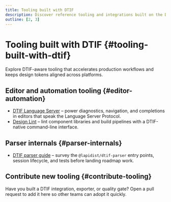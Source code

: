 ```yaml
---
title: Tooling built with DTIF
description: Discover reference tooling and integrations built on the Design Token Interchange Format.
outline: [2, 3]
---
```


# Tooling built with DTIF {#tooling-built-with-dtif}

Explore DTIF-aware tooling that accelerates production workflows and keeps design tokens
aligned across platforms.

## Editor and automation tooling {#editor-automation}

- [DTIF Language Server](./language-server.md#dtif-language-server) – power diagnostics, navigation, and completions in editors that speak the Language Server Protocol.
- [Design Lint](./design-lint.md#design-lint) – lint component libraries and build
  pipelines with a DTIF-native command-line interface.

## Parser internals {#parser-internals}

- [DTIF parser guide](../guides/dtif-parser.md#dtif-parser-guide)
  – survey the `@lapidist/dtif-parser` entry points, session lifecycle, and tests before
  landing roadmap work.

## Contribute new tooling {#contribute-tooling}

Have you built a DTIF integration, exporter, or quality gate? Open a pull request to add
it here so other teams can adopt it quickly.
